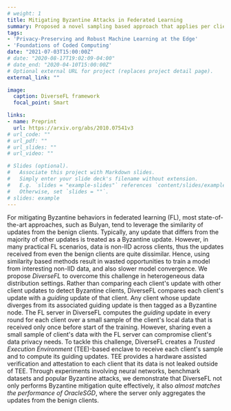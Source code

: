 ```yaml
---
# weight: 1
title: Mitigating Byzantine Attacks in Federated Learning 
summary: Proposed a novel sampling based approach that applies per client criteria for mitigating Byzantines in the general federated learning setting. 
tags:
- 'Privacy-Preserving and Robust Machine Learning at the Edge'
- 'Foundations of Coded Computing'
date: "2021-07-03T15:00:00Z"
# date: "2020-08-17T19:02:09-04:00"
# date_end: "2020-04-10T15:00:00Z"
# Optional external URL for project (replaces project detail page).
external_link: ""

image:
  caption: DiverseFL framework  
  focal_point: Smart

links:
- name: Preprint
  url: https://arxiv.org/abs/2010.07541v3
# url_code: ""
# url_pdf: ""
# url_slides: ""
# url_video: ""

# Slides (optional).
#   Associate this project with Markdown slides.
#   Simply enter your slide deck's filename without extension.
#   E.g. `slides = "example-slides"` references `content/slides/example-slides.md`.
#   Otherwise, set `slides = ""`.
# slides: example
---
```


For mitigating Byzantine behaviors in federated learning (FL), most state-of-the-art approaches, such as Bulyan, tend to leverage the similarity of updates from the benign clients. Typically, any update that differs from the majority of other updates is treated as a Byzantine update. However, in many practical FL scenarios, data is non-IID across clients, thus the updates received from even the benign clients are quite dissimilar. Hence, using similarity based methods result in wasted opportunities to train a model from interesting non-IID data, and also slower model convergence. We propose *DiverseFL* to overcome this challenge in heterogeneous data distribution settings. Rather than comparing each client's update with other client updates to detect Byzantine clients, DiverseFL compares each client's update with a *guiding* update of that client. Any client whose update diverges from its associated guiding update is then tagged as a Byzantine node. The FL server in DiverseFL computes the *guiding* update in every round for each client over a small sample of the client's local data that is received only once before start of the training. However, sharing even a small sample of client's data with the FL server can compromise client's data privacy needs. To tackle this challenge, DiverseFL creates a *Trusted Execution Environment* (TEE)-based enclave to receive each client's sample and to compute its guiding updates. TEE provides a hardware assisted verification and attestation to each client that its data is not leaked outside of TEE. Through experiments involving neural networks, benchmark datasets and popular Byzantine attacks, we demonstrate that DiverseFL not only performs Byzantine mitigation quite effectively, it also *almost matches the performance of OracleSGD*, where the server only aggregates the updates from the benign clients.